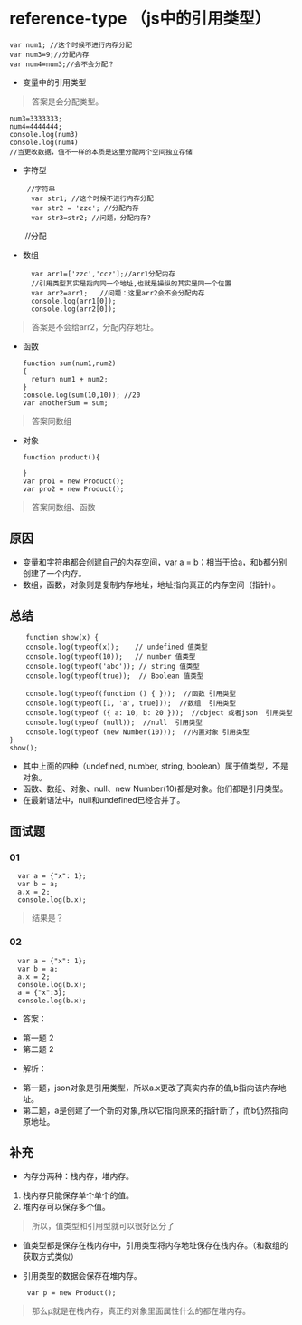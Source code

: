 # reference-type （js中的引用类型）
  
    var num1; //这个时候不进行内存分配
    var num3=9;//分配内存
    var num4=num3;//会不会分配？
    
- 变量中的引用类型
> 答案是会分配类型。

    num3=3333333;
    num4=4444444;
    console.log(num3)
    console.log(num4) 
    //当更改数据，值不一样的本质是这里分配两个空间独立存储
- 字符型
        
       //字符串
        var str1; //这个时候不进行内存分配
        var str2 = 'zzc'; //分配内存
        var str3=str2; //问题，分配内存?
        //分配

- 数组
    
        var arr1=['zzc','ccz'];//arr1分配内存
        //引用类型其实是指向同一个地址,也就是操纵的其实是同一个位置
        var arr2=arr1;   //问题：这里arr2会不会分配内存
        console.log(arr1[0]);
        console.log(arr2[0]);
> 答案是不会给arr2，分配内存地址。
- 函数
  
  
      function sum(num1,num2)
      {
        return num1 + num2;
      }
      console.log(sum(10,10)); //20
      var anotherSum = sum;
> 答案同数组
- 对象
  
      function product(){

      }
      var pro1 = new Product();
      var pro2 = new Product();
> 答案同数组、函数
## 原因
- 变量和字符串都会创建自己的内存空间，var a = b；相当于给a，和b都分别创建了一个内存。
- 数组，函数，对象则是复制内存地址，地址指向真正的内存空间（指针）。
## 总结
    
        function show(x) {
        console.log(typeof(x));    // undefined 值类型
        console.log(typeof(10));   // number 值类型
        console.log(typeof('abc')); // string 值类型
        console.log(typeof(true));  // Boolean 值类型
        
        console.log(typeof(function () { }));  //函数 引用类型
        console.log(typeof([1, 'a', true]));  //数组  引用类型
        console.log(typeof ({ a: 10, b: 20 }));  //object 或者json  引用类型
        console.log(typeof (null));  //null  引用类型
        console.log(typeof (new Number(10)));  //内置对象 引用类型
    }
    show();
- 其中上面的四种（undefined, number, string, boolean）属于值类型，不是对象。
- 函数、数组、对象、null、new Number(10)都是对象。他们都是引用类型。
- 在最新语法中，null和undefined已经合并了。
## 面试题
### 01
      var a = {"x": 1};
      var b = a;
      a.x = 2;
      console.log(b.x);
> 结果是？
### 02
      var a = {"x": 1};
      var b = a;
      a.x = 2;
      console.log(b.x);
      a = {"x":3};
      console.log(b.x);
- 答案：
* 第一题 2
* 第二题 2
- 解析：
* 第一题，json对象是引用类型，所以a.x更改了真实内存的值,b指向该内存地址。
* 第二题，a是创建了一个新的对象,所以它指向原来的指针断了，而b仍然指向原地址。


## 补充
- 内存分两种：栈内存，堆内存。
1. 栈内存只能保存单个单个的值。
2. 堆内存可以保存多个值。
> 所以，值类型和引用型就可以很好区分了
- 值类型都是保存在栈内存中，引用类型将内存地址保存在栈内存。（和数组的获取方式类似）
- 引用类型的数据会保存在堆内存。
           
       var p = new Product();
> 那么p就是在栈内存，真正的对象里面属性什么的都在堆内存。
